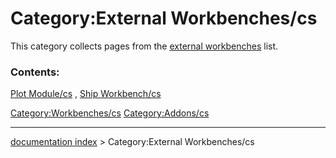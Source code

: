 # Category:External Workbenches/cs
This category collects pages from the [external workbenches](external_workbenches.md) list.

### Contents:

[Plot Module/cs](Plot_Module/cs.md) , [Ship Workbench/cs](Ship_Workbench/cs.md)

[Category:Workbenches/cs](Category:Workbenches/cs.md) [Category:Addons/cs](Category:Addons/cs.md)

---
[documentation index](../README.md) > Category:External Workbenches/cs
